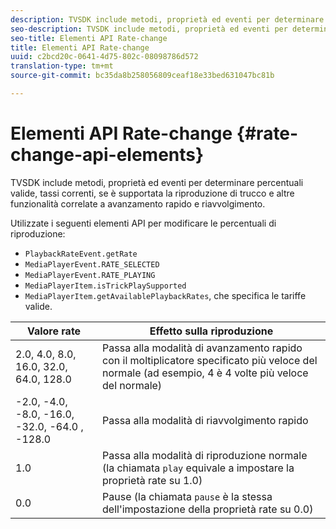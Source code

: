 ```yaml
---
description: TVSDK include metodi, proprietà ed eventi per determinare percentuali valide, tassi correnti, se è supportata la riproduzione di trucco e altre funzionalità correlate a avanzamento rapido e riavvolgimento.
seo-description: TVSDK include metodi, proprietà ed eventi per determinare percentuali valide, tassi correnti, se è supportata la riproduzione di trucco e altre funzionalità correlate a avanzamento rapido e riavvolgimento.
seo-title: Elementi API Rate-change
title: Elementi API Rate-change
uuid: c2bcd20c-0641-4d75-802c-08098786d572
translation-type: tm+mt
source-git-commit: bc35da8b258056809ceaf18e33bed631047bc81b

---
```



# Elementi API Rate-change {#rate-change-api-elements}

TVSDK include metodi, proprietà ed eventi per determinare percentuali valide, tassi correnti, se è supportata la riproduzione di trucco e altre funzionalità correlate a avanzamento rapido e riavvolgimento.

<!--<a id="section_E5D37C71323947E2AED8B866D9835E31"></a>-->

Utilizzate i seguenti elementi API per modificare le percentuali di riproduzione:

* `PlaybackRateEvent.getRate`
* `MediaPlayerEvent.RATE_SELECTED`
* `MediaPlayerEvent.RATE_PLAYING`
* `MediaPlayerItem.isTrickPlaySupported`
* `MediaPlayerItem.getAvailablePlaybackRates`, che specifica le tariffe valide.

| **Valore rate** | **Effetto sulla riproduzione** |
|---|---|
| 2.0, 4.0, 8.0, 16.0, 32.0, 64.0, 128.0 | Passa alla modalità di avanzamento rapido con il moltiplicatore specificato più veloce del normale (ad esempio, 4 è 4 volte più veloce del normale) |
| -2.0, -4.0, -8.0, -16.0, -32.0, -64.0 , -128.0 | Passa alla modalità di riavvolgimento rapido |
| 1.0 | Passa alla modalità di riproduzione normale (la chiamata `play` equivale a impostare la proprietà rate su 1.0) |
| 0.0 | Pause (la chiamata `pause` è la stessa dell&#39;impostazione della proprietà rate su 0.0) |